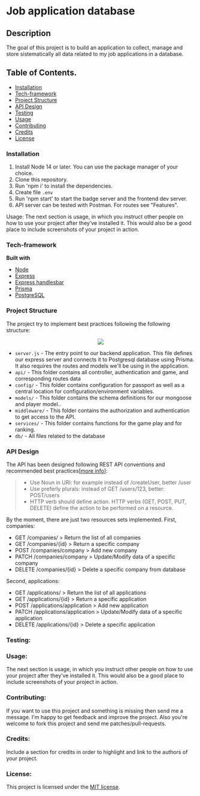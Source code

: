 # Job application database

## Description

The goal of this project is to build an application to collect, manage and store sistematically all data related to my job applications in a database.

## Table of Contents.

- [Installation](#big-title)
- [Tech-framework](#tech-framework)
- [Project Structure](#project-structure)
- [API Design](#api-design)
- [Testing](#testing)
- [Usage](#usage)
- [Contributing](#contributing)
- [Credits](#credits)
- [License](#license)

### Installation

1. Install Node 14 or later. You can use the package manager of your choice.
2. Clone this repository.
3. Run 'npm i' to install the dependencies.
4. Create file `.env`
5. Run 'npm start' to start the badge server and the frontend dev server.
6. API server can be tested with Postman. For routes see "Features".

Usage: The next section is usage, in which you instruct other people on how to use your project after they’ve installed it. This would also be a good place to include screenshots of your project in action.

### Tech-framework

<b>Built with</b>

- [Node](https://nodejs.org/es/)
- [Express](https://expressjs.com/es/)
- [Express handlesbar](https://www.npmjs.com/package/express-handlebars)
- [Prisma](https://www.prisma.io//)
- [PostgreSQL](https://www.postgresql.org/)

### Project Structure

The project try to implement best practices following the following structure:

<p align="center">
    <img src="https://github.com/isnieto/node-prisma-postgresql/blob/main/public/mvc_express.png">
</p>

- `server.js` - The entry point to our backend application. This file defines our express server and connects it to Postgresql database using Prisma. It also requires the routes and models we'll be using in the application.
- `api/` - This folder contains all controller, authentication and game, and corresponding routes data
- `config/` - This folder contains configuration for passport as well as a central location for configuration/environment variables.
- `models/` - This folder contains the schema definitions for our mongoose and player model..
- `middleware/` - This folder contains the authorization and authentication to get access to the API.
- `services/` - This folder contains functions for the game play and for ranking.
- `db/` - All files related to the database

### API Design

The API has been designed following REST API conventions and recommended best practices[<a href="https://betterprogramming.pub/22-best-practices-to-take-your-api-design-skills-to-the-next-level-65569b200b9">more info</a>]:

> - Use Noun in URI: for example instead of /createUser, better /user
> - Use preferly plurals: instead of GET /users/123, better: POST/users
> - HTTP verb should define action. HTTP verbs (GET, POST, PUT, DELETE) define the action to be performed on a resource.

By the moment, there are just two resources sets implemented.
First, companies:

- GET /companies/ > Return the list of all companies
- GET /companies/{id} > Return a specific company
- POST /companies/company > Add new company
- PATCH /companies/company > Update/Modify data of a specific company
- DELETE /companies/{id} > Delete a specific company from database

Second, applications:

- GET /applications/ > Return the list of all applications
- GET /applications/{id} > Return a specific application
- POST /applications/application > Add new application
- PATCH /applications/application > Update/Modify data of a specific application
- DELETE /applications/{id} > Delete a specific application

### Testing:

### Usage:

The next section is usage, in which you instruct other people on how to use your project after they’ve installed it. This would also be a good place to include screenshots of your project in action.

### Contributing:

If you want to use this project and something is missing then send me a message. I'm happy to get feedback and improve the project. Also you're welcome to fork this project and send me patches/pull-requests.

### Credits:

Include a section for credits in order to highlight and link to the authors of your project.

### License:

This project is licensed under the [MIT license][].

[mit license]: http://creativecommons.org/licenses/MIT/
